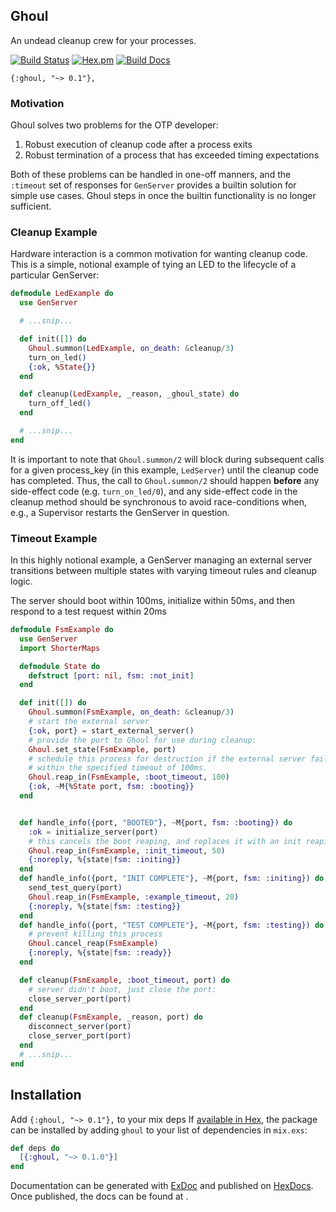 ## Ghoul

An undead cleanup crew for your processes.

[![Build Status](https://travis-ci.org/meyercm/ghoul.svg?branch=master)](https://travis-ci.org/meyercm/ghoul)
[![Hex.pm](https://img.shields.io/hexpm/v/ghoul.svg)](https://hex.pm/packages/ghoul)
[![Build Docs](https://img.shields.io/badge/documentation-v0.1.0-blue.svg)](https://hexdocs.pm/ghoul)

`{:ghoul, "~> 0.1"},`

### Motivation

Ghoul solves two problems for the OTP developer:

1) Robust execution of cleanup code after a process exits
2) Robust termination of a process that has exceeded timing expectations

Both of these problems can be handled in one-off manners, and the `:timeout` set
of responses for `GenServer` provides a builtin solution for simple use cases.
Ghoul steps in once the builtin functionality is no longer sufficient.

### Cleanup Example

Hardware interaction is a common motivation for wanting cleanup code. This is a
simple, notional example of tying an LED to the lifecycle of a particular
GenServer:

```elixir
defmodule LedExample do
  use GenServer

  # ...snip...

  def init([]) do
    Ghoul.summon(LedExample, on_death: &cleanup/3)
    turn_on_led()
    {:ok, %State{}}
  end

  def cleanup(LedExample, _reason, _ghoul_state) do
    turn_off_led()
  end

  # ...snip...
end
```

It is important to note that `Ghoul.summon/2` will block during subsequent calls
for a given process_key (in this example, `LedServer`) until the cleanup code
has completed. Thus, the call to `Ghoul.summon/2` should happen **before** any
side-effect code (e.g. `turn_on_led/0`), and any side-effect code in the cleanup
method should be synchronous to avoid race-conditions when, e.g., a Supervisor
restarts the GenServer in question.

### Timeout Example

In this highly notional example, a GenServer managing an external server
transitions between multiple states with varying timeout rules and cleanup
logic.

The server should boot within 100ms, initialize within 50ms, and then respond
to a test request within 20ms

```elixir
defmodule FsmExample do
  use GenServer
  import ShorterMaps

  defmodule State do
    defstruct [port: nil, fsm: :not_init]
  end

  def init([]) do
    Ghoul.summon(FsmExample, on_death: &cleanup/3)
    # start the external server
    {:ok, port} = start_external_server()
    # provide the port to Ghoul for use during cleanup:
    Ghoul.set_state(FsmExample, port)
    # schedule this process for destruction if the external server fails to boot
    # within the specified timeout of 100ms.
    Ghoul.reap_in(FsmExample, :boot_timeout, 100)
    {:ok, ~M{%State port, fsm: :booting}}
  end


  def handle_info({port, "BOOTED"}, ~M{port, fsm: :booting}) do
    :ok = initialize_server(port)
    # this cancels the boot reaping, and replaces it with an init reaping:
    Ghoul.reap_in(FsmExample, :init_timeout, 50)
    {:noreply, %{state|fsm: :initing}}
  end
  def handle_info({port, "INIT COMPLETE"}, ~M{port, fsm: :initing}) do
    send_test_query(port)
    Ghoul.reap_in(FsmExample, :example_timeout, 20)
    {:noreply, %{state|fsm: :testing}}
  end
  def handle_info({port, "TEST COMPLETE"}, ~M{port, fsm: :testing}) do
    # prevent killing this process
    Ghoul.cancel_reap(FsmExample)
    {:noreply, %{state|fsm: :ready}}
  end

  def cleanup(FsmExample, :boot_timeout, port) do
    # server didn't boot, just close the port:
    close_server_port(port)
  end
  def cleanup(FsmExample, _reason, port) do
    disconnect_server(port)
    close_server_port(port)
  end
  # ...snip...
end
```


## Installation

Add `{:ghoul, "~> 0.1"},` to your mix deps
If [available in Hex](https://hex.pm/docs/publish), the package can be installed
by adding `ghoul` to your list of dependencies in `mix.exs`:

```elixir
def deps do
  [{:ghoul, "~> 0.1.0"}]
end
```

Documentation can be generated with [ExDoc](https://github.com/elixir-lang/ex_doc)
and published on [HexDocs](https://hexdocs.pm). Once published, the docs can
be found at .
